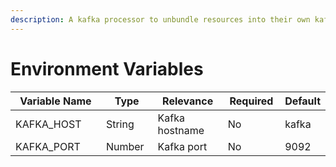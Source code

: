 ```yaml
---
description: A kafka processor to unbundle resources into their own kafka topics.
---
```


# Environment Variables

<table><thead><tr><th width="244">Variable Name</th><th width="96">Type</th><th width="171">Relevance</th><th width="102">Required</th><th>Default</th></tr></thead><tbody><tr><td>KAFKA_HOST</td><td>String</td><td>Kafka hostname</td><td>No</td><td>kafka</td></tr><tr><td>KAFKA_PORT</td><td>Number</td><td>Kafka port</td><td>No</td><td>9092</td></tr></tbody></table>
